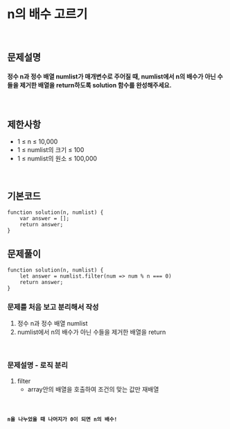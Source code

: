 # n의 배수 고르기

<br>

## 문제설명
#### 정수 n과 정수 배열 numlist가 매개변수로 주어질 때, numlist에서 n의 배수가 아닌 수들을 제거한 배열을 return하도록 solution 함수를 완성해주세요.

<br>

## 제한사항
* 1 ≤ n ≤ 10,000
* 1 ≤ numlist의 크기 ≤ 100
* 1 ≤ numlist의 원소 ≤ 100,000


<br>

## 기본코드
```
function solution(n, numlist) {
    var answer = [];
    return answer;
}
```


## 문제풀이
```
function solution(n, numlist) {
    let answer = numlist.filter(num => num % n === 0)
    return answer;
}
```
### 문제를 처음 보고 분리해서 작성
1. 정수 n과 정수 배열 numlist
2. numlist에서 n의 배수가 아닌 수들을 제거한 배열을 return

<br>

### 문제설명 - 로직 분리
1. filter
   - array안의 배열을 호출하여 조건의 맞는 값만 재배열


<br>

#### `n을 나누었을 때 나머지가 0이 되면 n의 배수!`